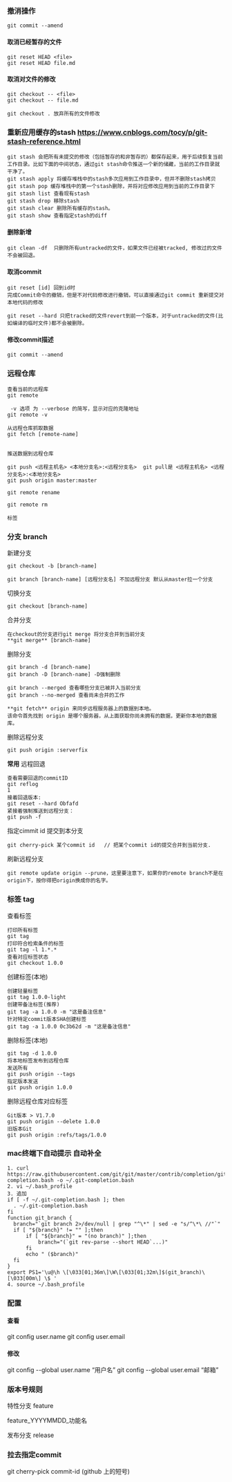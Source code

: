 
### 撤消操作
```
git commit --amend
```

#### 取消已经暂存的文件
```
git reset HEAD <file>
git reset HEAD file.md
```
#### 取消对文件的修改
```
git checkout -- <file>
git checkout -- file.md

git checkout . 放弃所有的文件修改
```

### 重新应用缓存的stash https://www.cnblogs.com/tocy/p/git-stash-reference.html
```
git stash 会把所有未提交的修改（包括暂存的和非暂存的）都保存起来，用于后续恢复当前工作目录。比如下面的中间状态，通过git stash命令推送一个新的储藏，当前的工作目录就干净了。
git stash apply 将缓存堆栈中的stash多次应用到工作目录中，但并不删除stash拷贝
git stash pop 缓存堆栈中的第一个stash删除，并将对应修改应用到当前的工作目录下
git stash list 查看现有stash
git stash drop 移除stash
git stash clear 删除所有缓存的stash。
git stash show 查看指定stash的diff
```

#### 删除新增
```
git clean -df  只删除所有untracked的文件，如果文件已经被tracked, 修改过的文件不会被回退。
```

#### 取消commit
```
git reset [id] 回到id时
完成Commit命令的撤销，但是不对代码修改进行撤销，可以直接通过git commit 重新提交对本地代码的修改

git reset --hard 只把tracked的文件revert到前一个版本，对于untracked的文件(比如编译的临时文件)都不会被删除。
```

#### 修改commit描述
```
git commit --amend
```

### 远程仓库
```
查看当前的远程库
git remote

 -v 选项 为 --verbose 的简写，显示对应的克隆地址
git remote -v

从远程仓库抓取数据
git fetch [remote-name]


推送数据到远程仓库

git push <远程主机名> <本地分支名>:<远程分支名>  git pull是 <远程主机名> <远程分支名>:<本地分支名>
git push origin master:master

git remote rename

git remote rm

标签
```

### 分支 branch

新建分支
```
git checkout -b [branch-name]

git branch [branch-name] [远程分支名] 不加远程分支 默认从master拉一个分支
```
切换分支
```
git checkout [branch-name]
```

合并分支
```
在checkout的分支进行git merge 将分支合并到当前分支
**git merge** [branch-name]
```

删除分支
```
git branch -d [branch-name]
git branch -D [branch-name] -D强制删除
```

```
git branch --merged 查看哪些分支已被并入当前分支
git branch --no-merged 查看尚未合并的工作
```

```
**git fetch** origin 来同步远程服务器上的数据到本地。
该命令首先找到 origin 是哪个服务器，从上面获取你尚未拥有的数据，更新你本地的数据库。
```

删除远程分支
```
git push origin :serverfix
```

**常用**
远程回退
```
查看需要回退的commitID
git reflog
1
接着回退版本:
git reset --hard Obfafd
紧接着强制推送到远程分支：
git push -f
```

指定cimmit id 提交到本分支
```
git cherry-pick 某个commit id   // 把某个commit id的提交合并到当前分支.
```

刷新远程分支
```
git remote update origin --prune，这里要注意下，如果你的remote branch不是在origin下，按你得把origin换成你的名字。
```

### 标签 tag
查看标签
```
打印所有标签
git tag
打印符合检索条件的标签
git tag -l 1.*.*
查看对应标签状态
git checkout 1.0.0
```
创建标签(本地)
```
创建轻量标签
git tag 1.0.0-light
创建带备注标签(推荐)
git tag -a 1.0.0 -m "这是备注信息"
针对特定commit版本SHA创建标签
git tag -a 1.0.0 0c3b62d -m "这是备注信息"
```
删除标签(本地)
```
git tag -d 1.0.0
将本地标签发布到远程仓库
发送所有
git push origin --tags
指定版本发送
git push origin 1.0.0
```
删除远程仓库对应标签
```
Git版本 > V1.7.0
git push origin --delete 1.0.0
旧版本Git
git push origin :refs/tags/1.0.0
```

### mac终端下自动提示 自动补全
```
1. curl https://raw.githubusercontent.com/git/git/master/contrib/completion/git-completion.bash -o ~/.git-completion.bash
2. vi ~/.bash_profile
3. 追加
if [ -f ~/.git-completion.bash ]; then
  . ~/.git-completion.bash
fi
function git_branch {
  branch="`git branch 2>/dev/null | grep "^\*" | sed -e "s/^\*\ //"`"
  if [ "${branch}" != "" ];then
      if [ "${branch}" = "(no branch)" ];then
          branch="(`git rev-parse --short HEAD`...)"
      fi
      echo " ($branch)"
  fi
}
export PS1='\u@\h \[\033[01;36m\]\W\[\033[01;32m\]$(git_branch)\[\033[00m\] \$ '
4. source ~/.bash_profile
```

### 配置
#### 查看
git config user.name
git config user.email

#### 修改
git config --global user.name  “用户名”
git config --global user.email   “邮箱”


### 版本号规则
特性分支
feature

feature_YYYYMMDD_功能名

发布分支
release

### 拉去指定commit
git cherry-pick commit-id  (github 上的短号)
